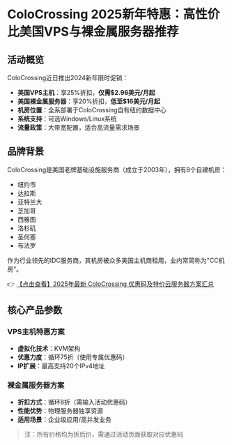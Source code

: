 # ColoCrossing 2025新年特惠：高性价比美国VPS与裸金属服务器推荐

## 活动概览
ColoCrossing近日推出2024新年限时促销：
- **美国VPS主机**：享25%折扣，**仅需$2.96美元/月起**
- **美国裸金属服务器**：享20%折扣，**低至$16美元/月起**
- **机房位置**：全系部署于ColoCrossing自有纽约数据中心
- **系统支持**：可选Windows/Linux系统
- **流量政策**：大带宽配置，适合高流量需求场景

## 品牌背景
ColoCrossing是美国老牌基础设施服务商（成立于2003年），拥有8个自建机房：
- 纽约市
- 达拉斯  
- 亚特兰大
- 芝加哥
- 西雅图
- 洛杉矶
- 圣何塞
- 布法罗

作为行业领先的IDC服务商，其机房被众多美国主机商租用，业内常简称为"CC机房"。

👉 [【点击查看】2025年最新 ColoCrossing 优惠码及特价云服务器方案汇总](https://bit.ly/ColoCrossing)

## 核心产品参数
### VPS主机特惠方案
- **虚拟化技术**：KVM架构
- **优惠力度**：循环75折（使用专属优惠码）
- **IP扩展**：最高支持20个IPv4地址

### 裸金属服务器方案
- **折扣方式**：循环8折（需输入活动优惠码）
- **性能优势**：物理服务器独享资源
- **适用场景**：企业级应用/高并发业务

> 注：所有价格均为折后价，需通过活动页面获取对应优惠码